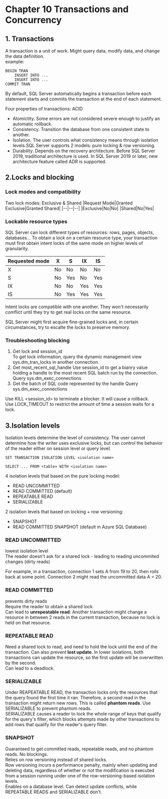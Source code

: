 # Chapter 10 Transactions and Concurrency

## 1. Transactions
A transaction is a unit of work. Might query data, modify data, and change the data definition.  
example:
```
BEGIN TRAN
    INSERT INTO ...
    INSERT INTO ...
COMMIT TRAN
```
By default, SQL Server automatically begins a transaction before each statement starts and commits the transaction at the end of each statement.

Four properties of transactions: ACID
- Atomictity. Some errors are not considered severe enough to justify an automatic rollback.
- Consistency. Transition the database from one consistent state to another.
- Isolation. The user controls what consistency means through isolation levels.SQL Server supports 2 models: pure locking & row versioning.
- Durability. Depends on the recovery architecture. Before SQL Server 2019, traditional architecture is used. In SQL Server 2019 or later, new architecture feature called ADR is supported.

## 2.Locks and blocking
### Lock modes and compatibility
Two lock modes: Exclusive & Shared
|Request Mode|Granted Exclusive|Granted Shared|
|--|--|--|
|Exclusive|No|No|
|Shared|No|Yes|

### Lockable resource types
SQL Server can lock different types of resources: rows, pages, objects, databases...
To obtain a lock on a certain resource type, your transaction must first obtain intent locks of the same mode on higher levels of granularity.

|Requested mode| X | S |IX | IS|
|--------------|---|---|---|---|
|X             |No |No |No |No |
|S             |No |Yes|No |Yes|
|IX            |No |No |Yes|Yes|
|IS            |No |Yes|Yes|Yes|

Intent locks are compatible with one another. They won't necessarily comflict until they try to get real locks on the same resource.

SQL Server might first acquire fine-grained locks and, in certain circumstances, try to escalte the locks to preserve memory.

### Troubleshooting blocking
1. Get lock and session_id  
To get lock information, query the dynamic management view sys.dm_tran_locks in another connection.
2. Get most_recent_sql_handle
Use session_id to get a bianry value holding a handle to the most recent SQL batch run by the connection. Query sys.dm_exec_connections
3. Get the batch of SQL code represented by the handle
Query sys.dm_exec_connections

Use KILL <session_id> to terminate a blocker. It will cause a rollback.  
Use LOCK_TIMEOUT to restrict the amount of time a session waits for a lock.

## 3.Isolation levels
Isolation levels determine the level of consistency.
The user cannot determine how the writer uses exclusive locks, but can control the behavior of the reader either on session level or query level.

```
SET TRANSACTION ISOLATION LEVEL <isolation name>
```

```
SELECT ... FROM <table> WITH <isolation name>
```

4 isolation levels that based on the pure locking model:
- READ UNCOMMITTED
- READ COMMITTED (default)
- REPEATABLE READ
- SERIALIZABLE

2 isolation levels that based on locking + row versioning:
- SNAPSHOT
- READ COMMITTED SNAPSHOT (default in Azure SQL Database)

### READ UNCOMMITTED
lowest isolation level  
The reader doesn't ask for a shared lock - leading to reading uncommited changes (dirty reads)

For example, in a transaction, connection 1 sets A from 19 to 20, then rolls back at some point. Connection 2 might read the uncommitted data A = 20.

### READ COMMITTED
prevents dirty reads  
Require the reader to obtain a shared lock  
Can lead to **unrepeatable read**: Another transaction might change a resource in between 2 reads in the current transaction, because no lock is held on that resource.

### REPEATABLE READ
Need a shared lock to read, and need to hold the lock until the end of the transaction.
Can also prevent **lost update**. In lower isolations, both transactions can update the resource, so the first update will be overwritten by the second.  
Can lead to a deadlock.  

### SERIALIZABLE
Under REAPEATABLE READ, the transaction locks only the resources that the query found the first time it ran. Therefore, a second read in the transaction might return new rows. This is called **phantom reads**.
Use SERIALIZABLE to prevent phantom reads.  
SERIALIZABLE causes a reader to lock the whole range of keys that qualify for the query's filter, which blocks attempts made by other transactions to add rows that qualify for the reader's query filter.

### SNAPSHOT
Guaranteed to get committed reads, repeatable reads, and no phantom reads. No blockings.  
Relies on row versioning instead of shared locks.  
Row versioning incurs a performance penalty, mainly when updating and deleting data, regardless of whether or not the modification is executed from a session running under one of the row-versioning-based isolation levels.   
Enables on a database level.
Can detect update conflicts, while REPEATABLE READS and SERIALIZABLE don't.







